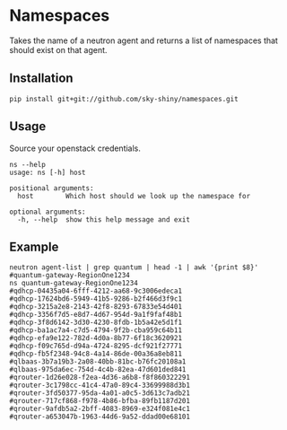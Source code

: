 Namespaces
==========


Takes the name of a neutron agent and returns a list of namespaces that should exist on that agent.


Installation
------------


```
pip install git+git://github.com/sky-shiny/namespaces.git
```

Usage
-----

Source your openstack credentials.

```
ns --help
usage: ns [-h] host

positional arguments:
  host        Which host should we look up the namespace for

optional arguments:
  -h, --help  show this help message and exit
```

Example
-------

```
neutron agent-list | grep quantum | head -1 | awk '{print $8}'
#quantum-gateway-RegionOne1234
ns quantum-gateway-RegionOne1234
#qdhcp-04435a04-6fff-4212-aa68-9c3006edeca1
#qdhcp-17624bd6-5949-41b5-9286-b2f466d3f9c1
#qdhcp-3215a2e8-2143-42f8-8293-67833e54d401
#qdhcp-3356f7d5-e8d7-4d67-954d-9a1f9faf48b1
#qdhcp-3f8d6142-3d30-4230-8fdb-1b5a42e5d1f1
#qdhcp-ba1ac7a4-c7d5-4794-9f2b-cba959c64b11
#qdhcp-efa9e122-782d-4d0a-8b77-6f18c3620921
#qdhcp-f09c765d-d94a-4724-8295-dcf921f27771
#qdhcp-fb5f2348-94c8-4a14-86de-00a36a8eb811
#qlbaas-3b7a19b3-2a08-40bb-81bc-b76fc20108a1
#qlbaas-975da6ec-754d-4c4b-82ea-47d601ded841
#qrouter-1d26e028-f2ea-4d36-a6b8-f8f860322291
#qrouter-3c1798cc-41c4-47a0-89c4-33699988d3b1
#qrouter-3fd50377-95da-4a01-a0c5-3d613c7adb21
#qrouter-717cf868-f978-4b86-bfba-89fb1187d201
#qrouter-9afdb5a2-2bff-4083-8969-e324f081e4c1
#qrouter-a653047b-1963-44d6-9a52-ddad00e68101
```

